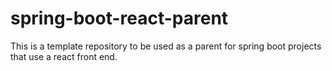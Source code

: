 # spring-boot-react-parent
This is a template repository to be used as a parent for spring boot projects that use a react front end.
